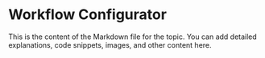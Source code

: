 # Workflow Configurator

This is the content of the Markdown file for the topic.
You can add detailed explanations, code snippets, images, and other content here.
